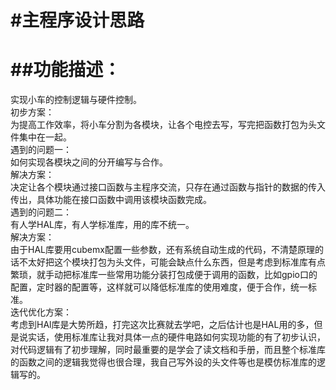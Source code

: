 #主程序设计思路
================
##功能描述：
=============
  实现小车的控制逻辑与硬件控制。<br>
  初步方案：<br>
  为提高工作效率，将小车分割为各模块，让各个电控去写，写完把函数打包为头文件集中在一起。<br>
  遇到的问题一：<br>
  如何实现各模块之间的分开编写与合作。<br>
  解决方案：<br>
  决定让各个模块通过接口函数与主程序交流，只存在通过函数与指针的数据的传入传出，具体功能在接口函数中调用该模块函数完成。<br>
  遇到的问题二：<br>
  有人学HAL库，有人学标准库，用的库不统一。<br>
  解决方案：<br>
  由于HAL库要用cubemx配置一些参数，还有系统自动生成的代码，不清楚原理的话不太好把这个模块打包为头文件，可能会缺点什么东西，但是考虑到标准库有点繁琐，就手动把标准库一些常用功能分装打包成便于调用的函数，比如gpio口的配置，定时器的配置等，这样就可以降低标准库的使用难度，便于合作，统一标准。<br>
  迭代优化方案：<br>
  考虑到HAl库是大势所趋，打完这次比赛就去学吧，之后估计也是HAL用的多，但是说实话，使用标准库让我对具体一点的硬件电路如何实现功能的有了初步认识，对代码逻辑有了初步理解，同时最重要的是学会了读文档和手册，而且整个标准库的函数之间的逻辑我觉得也很合理，我自己写外设的头文件等也是模仿标准库的逻辑写的。
